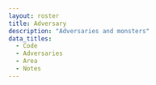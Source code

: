 ```yaml
---
layout: roster
title: Adversary
description: "Adversaries and monsters"
data_titles:
  - Code
  - Adversaries
  - Area
  - Notes
---
```

